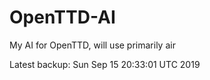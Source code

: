 # OpenTTD-AI
My AI for OpenTTD, will use primarily air

Latest backup: Sun Sep 15 20:33:01 UTC 2019
